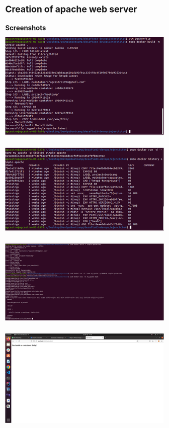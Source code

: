 
# Creation of apache web server






## Screenshots
![](https://github.com/arturoEnsolvers/desafio-03devops/blob/main/ejercicio4/Screenshot%20from%202022-08-20%2016-58-20.png?raw=true)
#

![](https://github.com/arturoEnsolvers/desafio-03devops/blob/main/ejercicio4/Screenshot%20from%202022-08-20%2017-01-58.png?raw=true)

#

![](https://github.com/arturoEnsolvers/desafio-03devops/blob/main/ejercicio4/Screenshot%20from%202022-08-20%2017-31-08.png?raw=true)

#

![](https://github.com/arturoEnsolvers/desafio-03devops/blob/main/ejercicio4/Screenshot%20from%202022-08-20%2017-42-07.png?raw=true)
